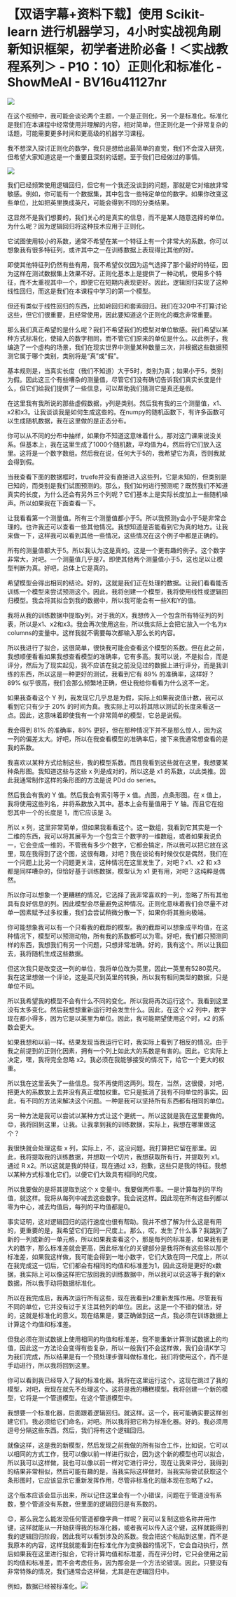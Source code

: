 # 【双语字幕+资料下载】使用 Scikit-learn 进行机器学习，4小时实战视角刷新知识框架，初学者进阶必备！＜实战教程系列＞ - P10：10）正则化和标准化 - ShowMeAI - BV16u41127nr

![](img/ba488996234f1aee5936aea9ea40f4bf_0.png)

在这个视频中，我可能会谈论两个主题，一个是正则化，另一个是标准化。标准化是我们在本课程中经常使用并理解的内容，相对简单，但正则化是一个非常复杂的话题，可能需要更多时间和更高级的机器学习课程。

我不想深入探讨正则化的数学，我只是想给出最简单的直觉，我们不会深入研究，但希望大家知道这是一个重要且深刻的话题。至于我们已经做过的事情。

![](img/ba488996234f1aee5936aea9ea40f4bf_2.png)

我们已经频繁使用逻辑回归，但它有一个我还没谈到的问题，那就是它对缩放非常敏感。例如，你可能有一个数据集，其中包含一些特定单位的数字。如果你改变这些单位，比如把英里换成英尺，可能会得到不同的分类结果。

这显然不是我们想要的，我们关心的是真实的信息，而不是某人随意选择的单位。为什么呢？因为逻辑回归将这种技术应用于正则化。

它试图使用较小的系数，通常不希望在某一个特征上有一个非常大的系数。你可以想象我有很多特征列，或许其中之一在训练数据上表现得比其他的好。

即使其他特征列仍然有些有用，我不希望仅仅因为运气选择了那个最好的特征，因为这样在测试数据集上效果不好。正则化基本上是提供了一种动机，使用多个特征，而不太重视其中一个，即便它在短期内表现更好。因此，逻辑回归实现了这种线性回归，而这是我们在本课程中学习的第一个模型。

但还有类似于线性回归的东西，比如岭回归和套索回归。我们在320中不打算讨论这些，但它们很重要，且经常使用，因此要知道这个正则化的概念非常重要。

那么我们真正希望的是什么呢？我们不希望我们的模型对单位敏感。我们希望以某种方式标准化，使输入的数字相同，而不管它们原来的单位是什么。以此例子，我编造了一个虚构的场景，我们在现实世界中测量某种数量三次，并根据这些数据预测它属于哪个类别，类别将是“真”或“假”。

基本规则是，当真实长度（我们不知道）大于5时，类别为真；如果小于5，类别为假。因此这三个有些嘈杂的测量值，尽管它们没有确切告诉我们真实长度是什么，但它们给我们提供了一些信息，可以帮助我们猜测它是真还是假。

在这里我有我所说的那些虚假数据，y列是类别。然后我有我的三个测量值，x1、x2和x3。让我谈谈我是如何生成这些的。在numpy的随机函数下，有许多函数可以生成随机数据，我在这里做的是正态分布。

你可以从不同的分布中抽样，如果你不知道这意味着什么，那对这门课来说没关系。但基本上，我在这里生成了1000个随机数，平均值为4，然后将它们放入这里。这将是一个数字数组。然后我在说，任何大于5的，我希望它为真，否则我就会得到假。

当我查看下面的数据框时，truefe并没有直接进入这些列，它是未知的，但类别是已知的，而类别是我们试图预测的。那么，我们如何进行预测呢？既然我们不知道真实的长度，为什么还会有另外三个列呢？它们基本上是实际长度加上一些随机噪声。所以如果我在下面查看一下。

让我看看第一个测量值。所有三个测量值都小于5。所以我预测y会小于5是非常合理的。也许我还可以查看一些其他情况。我想知道是否能看到它为真的地方。让我来做一下，这样我可以看到其他一些情况，这些情况在这个例子中都是正确的。

所有的测量值都大于5。所以我认为这是真的。这是一个更有趣的例子。这个数字非常大，对吧。一个测量值几乎是7。即使其他两个测量值小于5，这也足以让模型判断为真。好吧，总体上它是真的。

希望模型会得出相同的结论。好的，这就是我们正在处理的数据。让我们看看能否训练一个模型来尝试预测这个。因此，我将创建一个模型，我将使用线性或逻辑回归模型。我会将其拟合到我的数据中，所以我可能会有一些X和Y的值。

我将从我的训练数据中提取y列，对于我的X，我想传入一个包含所有特征列的列表，所以是x1、x2和x3。我会再次使用这些，所以我实际上会把它放入一个名为x columns的变量中。这样我就不需要每次都输入那么长的内容。

所以我进行了拟合，这很简单，很快我可能会查看这个模型的系数。但在此之前，我想顺便看看如果我想查看模型的准确率，它有多高。我可以说，不是拟合，而是评分，然后为了现实起见，我不应该在我之前没见过的数据上进行评分，而是我训练的东西，所以这是一种更好的测试，我看到它有 89% 的准确率，这样好？89% 似乎很高，我们会那么频繁地正确，但让我给你看看为什么这不一定。

如果我查看这个 Y 列，我发现它几乎总是为假，实际上如果我说值计数，我可以看到它只有少于 20% 的时间为真。我实际上可以将其除以测试的长度来看这一点。因此，这意味着即使我有一个非常简单的模型，它总是说假。

我会得到 81% 的准确率，89% 更好，但在那种情况下并不是那么惊人，因为这一列的偏差太大。好吧，所以在我查看模型的准确率后，接下来我通常想查看的是我的系数。

我喜欢以某种方式绘制这些，我的模型系数。而且我看到这些就在这里，我想要某种条形图。我知道这些与这些 x 列是成对的，所以这是 x1 的系数，以此类推。因此我通常制作这样的条形图的方法是说 PDd do series。

然后我会有我的 Y 值。然后我会有索引等于 x 值。点图，点条形图。在 x 值上，我将使用这些列名，并将系数放入其中。基本上会有量值用于 Y 轴。而且它在抱怨其中一个的长度是 1，而它应该是 3。

所以 x 列，这里非常简单，但如果我看看这个。这一数组，我看到它其实是一个二维的东西，我可以将其展平为一个包含三个数字的一维数组，或者如果我说负一，它会变成一维的，不管我有多少个数字，它都会搞定，所以我可以把它放在这里，现在我得到了这个图，这很有趣，对吧？我在谈论有时候仅仅是偶然，我们在一个问题上比另一个问题更关注，这种情况在这里发生了，对吧？x1、x2 和 x3 都是同样嘈杂的，但恰好基于训练数据，模型认为 x1 更有用，对吧？这纯粹是偶然。

所以你可以想象一个更糟糕的情况，它选择了我非常喜欢的一列，忽略了所有其他具有良好信息的列。因此模型会尽量避免这种情况。正则化意味着我们会尽量不对单一因素赋予过多权重，我们会尝试稍微分散一下，如果你将其推向极端。

你可能想象我可以有一个只看我的截距的模型。我的截距可以想象成平均值，在这种情况下，模型可以预测动物，所有我的系数都可以为零。好吧，我们都只预测同样的东西，我想我们有另一个问题，只想非常准确。好的，我有这个。所以让我回去，我将随机生成这些数据。

但这次我只是改变这一列的单位，我将单位改为英里，因此一英里有5280英尺。我在这里想做一个评论，这是英尺到英里的转换，所以我有相同类型的数据，只是单位不同。

所以我希望我的模型不会有什么不同的变化。所以我将再次运行这个。我看到这里没有太多变化。然后我想想重新运行时会发生什么。因此，在这个 x2 列中，数字现在都小得多，因为它是以英里为单位。因此，我可能期望使用这个时，x2 的系数会更大。

如果我想和以前一样。结果发现当我运行它时，我实际上看到了相反的情况。由于我之前提到的正则化因素，拥有一个列上如此大的系数是有害的。因此，它实际上决定，嘿，我将完全忽略 x2。我必须在我能够接受的情况下，给它一个更大的权重。

所以我在这里丢失了一些信息。我不再使用这两列。现在，当然，这很傻，对吧，把更大的系数放上去并没有真正增加权重。它只是抵消了我有不同单位的事实。因此，有不同的方法来解决这个问题。一种是我可以坚持所有东西都有相同的单位。

另一种方法是我可以尝试以某种方式让这个更统一。所以这就是我在这里要做的。😊，我将回到这里，让我。让我拿到我的训练数据，实际上，我想在哪里做这个？

我很快就会处理这些 x 列，实际上，不，这没问题。我打算把它留在那里。因此，我将提取我的训练数据，并想取一个切片，我想获取所有行，并提取列 x1。通过 R x2。所以这就是我的特征，现在通过 x3，抱歉，这些只是我的特征。我想以某种方式标准化它们，以便它们大致具有相同的尺度。

所以我要做的是将其提取到这个 x 变量中。我要做两件事。一是计算每列的平均值，就这样。我将从每列中减去这些数字。我会说这样。因此现在所有这些列都以零为中心，减去均值后，每列的平均值都是0。

事实证明，这对逻辑回归的运行速度也很有帮助。我并不想了解为什么这是有用的，更重要的是，我希望它们在同一尺度上。那么，哎，发生了什么事？我跳到了新的一列或新的一单元格，所以如果我查看这个，那是每列的标准差，如果我有更大的数字，那么标准差就会更高，因此标准化的关键部分是我将所有这些除以那个标准差，如果我这样做，我可能会得到一堆小数字，它们大致在同一尺度上，所以在我完成这一切后，它们都会有相同的均值和标准差为1，因此这将是更好的x数据，我实际上可以像这样把它放回我的训练数据中，所以我可以说这等于我的新x数据，所以我手动将数据标准化。

所以在我完成后，我再次运行所有这些，现在我看到x2重新发挥作用。尽管我有不同的单位，它并没有过于关注其他列的单位。因此，这是一个不错的做法，好的，这就是标准化的意义。现在结果是，要正确做到这一点，我必须在训练数据上计算这个均值和标准差。

但我必须在测试数据上使用相同的均值和标准差，我不能重新计算测试数据上的均值，因此这一方法论会变得有些复杂，所以一般我们不会这样做，我们会请K学习为我们完成，所以结果是有一个预处理步骤叫做标准化，我们将使用这个，而不是手动进行，所以我将回到这里。

你可以看到我已经导入了我的标准化器。我将在这里运行这个。这现在跳过了我的模型，对吧，我现在就先不处理这个。这将是我的糟糕模型。我将创建一个新的模型，它将是一个管道模型。在这个管道模型中。

我想要一个标准化器，后面跟着逻辑回归。就这样。这一个，我可能确实要这样创建它们。我必须给它们命名，对吧。所以我将把它称为标准化器。好的。我必须用逗号分隔这些东西。然后，我们将有这个逻辑回归。

就像这样，这是我的新模型，然后发现之前我做的所有拟合工作，比如说，它可以以相同的方式工作，我可以像以前一样进行拟合，因为这个新的模型也可以拟合，所以我可以这样做，我也可以像以前一样对它进行评分，现在让我来评分，我得到的结果非常相似，然后可能有趣的是，当我实际这样做时，当我实际尝试获取这个条形图时，它应该显示它重新发挥作用，尽管非标准化的版本现在忽略了x2。

这个版本应该会显示出来，所以记住这里会有一个小错误，问题在于管道没有系数，整个管道没有系数，但里面的逻辑回归是有系数的。

😊，那么我怎么能发现任何管道都像字典一样呢？我可以复制这些名称并用作键，这样就能从一开始获得我的标准化器，或者我可以传入这个键，这样就能得到我的逻辑回归阶段，因此我可以看到涉及的系数。我会把这个粘贴到这里，而不是我原本的内容，这样我就能看到在标准化作为变换器的情况下，它会自动执行，然后如果我在这里进行拟合，它将计算均值和标准差，而在评分时，它只会使用之前的均值和标准差，而不会考虑任务，因为那会是一个方法论错误。因此，只要没有非常特殊的情况，我们通常会这样做，尤其是在逻辑回归中。

例如，数据已经被标准化。![](img/ba488996234f1aee5936aea9ea40f4bf_4.png)
